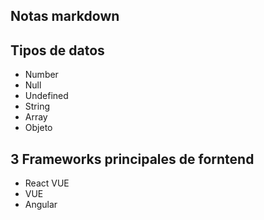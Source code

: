 ## Notas markdown

## Tipos de datos
- Number
- Null
- Undefined
- String
- Array
- Objeto

## 3 Frameworks principales de forntend

- React VUE
- VUE
- Angular